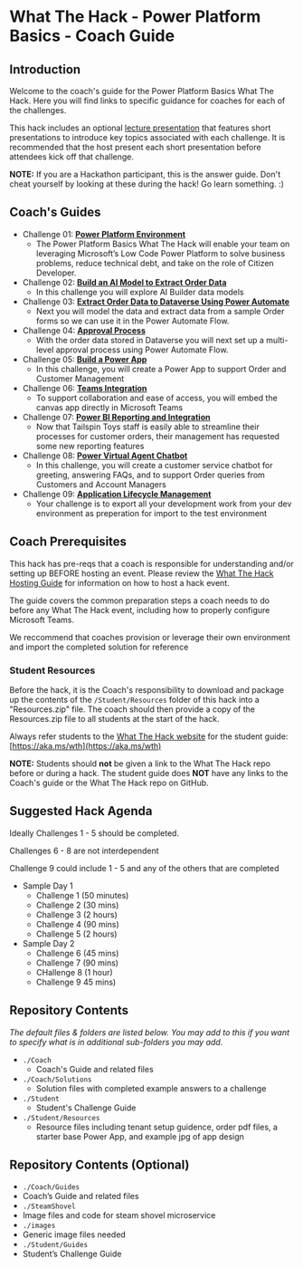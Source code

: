 # What The Hack - Power Platform Basics - Coach Guide

## Introduction

Welcome to the coach's guide for the Power Platform Basics What The Hack. Here you will find links to specific guidance for coaches for each of the challenges.

This hack includes an optional [lecture presentation](Lectures.pptx?raw=true) that features short presentations to introduce key topics associated with each challenge. It is recommended that the host present each short presentation before attendees kick off that challenge.

**NOTE:** If you are a Hackathon participant, this is the answer guide. Don't cheat yourself by looking at these during the hack! Go learn something. :)

## Coach's Guides

- Challenge 01: **[Power Platform Environment](./Solution-01.md)**
	 - The Power Platform Basics What The Hack will enable your team on leveraging Microsoft’s Low Code Power Platform to solve business problems, reduce technical debt, and take on the role of Citizen Developer.
- Challenge 02: **[Build an AI Model to Extract Order Data](./Solution-02.md)**
	 - In this challenge you will explore AI Builder data models
- Challenge 03: **[Extract Order Data to Dataverse Using Power Automate](./Solution-03.md)**
	 - Next you will model the data and extract data from a sample Order forms so we can use it in the Power Automate Flow.
- Challenge 04: **[Approval Process](./Solution-04.md)**
	 - With the order data stored in Dataverse you will next set up a multi-level approval process using Power Automate Flow.
- Challenge 05: **[Build a Power App](./Solution-05.md)**
	 - In this challenge, you will create a Power App to support Order and Customer Management
- Challenge 06: **[Teams Integration](./Solution-06.md)**
	 - To support collaboration and ease of access, you will embed the canvas app directly in Microsoft Teams
- Challenge 07: **[Power BI Reporting and Integration](./Solution-07.md)**
	 - Now that Tailspin Toys staff is easily able to streamline their processes for customer orders, their management has requested some new reporting features 
- Challenge 08: **[Power Virtual Agent Chatbot](./Solution-08.md)**
	 - In this challenge, you will create a customer service chatbot for greeting, answering FAQs, and to support Order queries from Customers and Account Managers
- Challenge 09: **[Application Lifecycle Management](./Solution-09.md)**
	 - Your challenge is to export all your development work from your dev environment as preperation for import to the test environment


## Coach Prerequisites

This hack has pre-reqs that a coach is responsible for understanding and/or setting up BEFORE hosting an event. Please review the [What The Hack Hosting Guide](https://aka.ms/wthhost) for information on how to host a hack event.

The guide covers the common preparation steps a coach needs to do before any What The Hack event, including how to properly configure Microsoft Teams.

We reccommend that coaches provision or leverage their own environment and import the completed solution for reference

### Student Resources

Before the hack, it is the Coach's responsibility to download and package up the contents of the `/Student/Resources` folder of this hack into a "Resources.zip" file. The coach should then provide a copy of the Resources.zip file to all students at the start of the hack.

Always refer students to the [What The Hack website](https://aka.ms/wth) for the student guide: [https://aka.ms/wth](https://aka.ms/wth)

**NOTE:** Students should **not** be given a link to the What The Hack repo before or during a hack. The student guide does **NOT** have any links to the Coach's guide or the What The Hack repo on GitHub.

## Suggested Hack Agenda

Ideally Challenges 1 - 5 should be completed.

Challenges 6 - 8 are not interdependent

Challenge 9 could include 1 - 5 and any of the others that are completed

- Sample Day 1
  - Challenge 1 (50 minutes)
  - Challenge 2 (30 mins)
  - Challenge 3 (2 hours)
  - Challenge 4 (90 mins)
  - Challenge 5 (2 hours)
- Sample Day 2
  - Challenge 6 (45 mins)
  - Challenge 7 (90 mins)
  - CHallenge 8 (1 hour)
  - Challenge 9 45 mins)

## Repository Contents

_The default files & folders are listed below. You may add to this if you want to specify what is in additional sub-folders you may add._

- `./Coach`
  - Coach's Guide and related files
- `./Coach/Solutions`
  - Solution files with completed example answers to a challenge
- `./Student`
  - Student's Challenge Guide
- `./Student/Resources`
  - Resource files including tenant setup guidence, order pdf files, a starter base Power App, and example jpg of app design

	
## Repository Contents (Optional)
-  `./Coach/Guides`
-  	Coach’s Guide and related files
-  `./SteamShovel`
-  Image files and code for steam shovel microservice
-  `./images`
-  Generic image files needed
-  `./Student/Guides`
-  Student’s Challenge Guide


